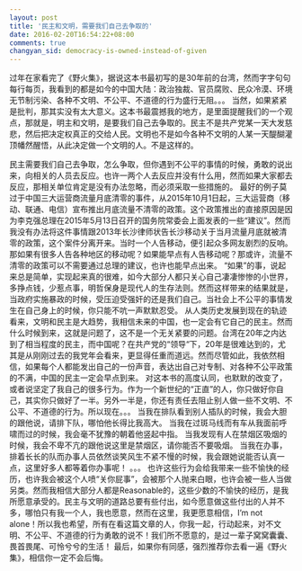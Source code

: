 ```yaml
---
layout: post
title: '民主和文明，需要我们自己去争取的'
date: 2016-02-20T16:54:22+08:00
comments: true
changyan_sid: democracy-is-owned-instead-of-given
---
```


过年在家看完了《野火集》，据说这本书最初写的是30年前的台湾，然而字字句句每行每页，我看到的都是如今的中国大陆：政治独裁、官员腐败、民众冷漠、环境无节制污染、各种不文明、不公平、不道德的行为盛行无阻。。。
当然，如果紧紧是批判，那其实没有太大意义。这本书最震撼我的地方，是里面提醒我们的一个观点，那就是，明主和文明，是要我们自己去争取的。民主不是共产党某一天大发慈悲，然后把决定权真正的交给人民。文明也不是如今各种不文明的人某一天醍醐灌顶幡然醒悟，从此决定做一个文明的人。不是这样的。

民主需要我们自己去争取，怎么争取，但你遇到不公平的事情的时候，勇敢的说出来，向相关的人员去反应。也许一两个人去反应并没有什么用，然而如果大家都去反应，那相关单位肯定是没有办法忽略，而必须采取一些措施的。
最好的例子莫过于中国三大运营商流量月底清零的事件，从2015年10月1日起，三大运营商（移动、联通、电信）宣布推出月底流量不清零的政策。这个政策推出的直接原因是因为李克强总理在2015年5月13日召开的国务院常委会上面发表的一些“建议”。然而我没有办法将这件事情跟2013年长沙律师状告长沙移动关于当月流量月底就被清零的政策，这个案件分离开来。当时一个人告移动，便引起众多网友剧烈的反响。那如果有很多人告各种地区的移动呢？如果能早点有人告移动呢？那或许，流量不清零的政策可以不需要通过总理的建议，也许也能早点出来。
“如果”的事，说起来总是简单，实现起来真的很难，如今大部分人都只关心自己凄凄惨惨的小世界，多挣点钱，少惹点事，明哲保身是现代人的生存法则。然而这样带来的结果就是，当政府实施暴政的时候，受压迫受强奸的还是我们自己。当社会上不公平的事情发生在自己身上的时候，你只能不吭一声默默忍受。
从人类历史发展到现在的轨迹看来，文明和民主是大趋势，我相信未来的中国，也一定会有它自己的民主。然而什么时候到来，这就是问题了，这不是一个无关紧要的问题。台湾在20年之内达到了相当程度的民主，而中国呢？在共产党的“领导“下，20年是很难达到的，尤其是从刚刚过去的我党年会看来，更显得任重而道远。然而尽管如此，我依然相信，如果每个人都能发出自己的一份声音，表达出自己对专制、对各种不公平政策的不满，中国的民主一定会早点到来。
对这本书的高度认同，也默默的改变了，或者说坚定了我自己的很多行为。作为一个新世纪的“正直”的人，你只做好你自己，其实你只做好了一半。另外一半是，你还有责任去阻止别人做一些不文明、不公平、不道德的行为。所以现在。。。
当我在排队看到别人插队的时候，我会大胆的跟他说，请排下队，哪怕他长得比我高大。
当我在过斑马线而有车从我面前呼啸而过的时候，我会毫不犹豫的朝着他竖起中指。
当我发现有人在禁烟区吸烟的时候，我会不卑不亢的跟他说这里是禁烟区，请你能否不要吸烟。
当我在办事，排着长长的队而办事人员依然谈笑风生不紧不慢的时候，我会跟她说能否认真一点，这里好多人都等着你办事呢！
。。。
也许这些行为会给我带来一些不愉快的经历，也许我会被这个人喷“关你屁事”，会被那个人抛来白眼，也许会被一些人当做另类。然而我相信大部分人都是Reasonable的，这些少数的不愉快的经历，是我所愿意承受的。民主与文明的道路总要有些付出，如今愿意做这些付出的人并不多，哪怕只有我一个人，我也愿意，然而在这里，我更愿意相信，I’m not alone！所以我也希望，所有在看这篇文章的人，你我一起，行动起来，对不文明、不公平、不道德的行为勇敢的说不！我们所不愿意的，是过一辈子窝窝囊囊、畏首畏尾、可怜兮兮的生活！
最后，如果你有同感，强烈推荐你去看一遍《野火集》，相信你一定不会后悔。
